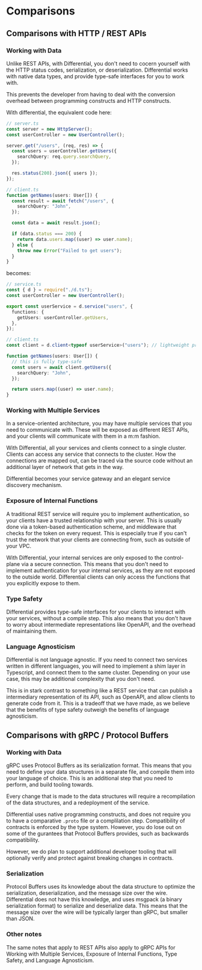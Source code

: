 # Comparisons

## Comparisons with HTTP / REST APIs

### Working with Data

Unlike REST APIs, with Differential, you don't need to cocern yourself with the HTTP status codes, serialization, or deserialization. Differential works with native data types, and provide type-safe interfaces for you to work with.

This prevents the developer from having to deal with the conversion overhead between programming constructs and HTTP constructs.

With differential, the equivalent code here:

```ts
// server.ts
const server = new HttpServer();
const userController = new UserController();

server.get("/users", (req, res) => {
  const users = userController.getUsers({
    searchQuery: req.query.searchQuery,
  });

  res.status(200).json({ users });
});

// client.ts
function getNames(users: User[]) {
  const result = await fetch("/users", {
    searchQuery: "John",
  });

  const data = await result.json();

  if (data.status === 200) {
    return data.users.map((user) => user.name);
  } else {
    throw new Error("Failed to get users");
  }
}
```

becomes:

```ts
// service.ts
const { d } = require("./d.ts");
const userController = new UserController();

export const userService = d.service("users", {
  functions: {
    getUsers: userController.getUsers,
  },
});

// client.ts
const client = d.client<typeof userService>("users"); // lightweight proxy

function getNames(users: User[]) {
  // this is fully type-safe
  const users = await client.getUsers({
    searchQuery: "John",
  });

  return users.map((user) => user.name);
}
```

### Working with Multiple Services

In a service-oriented architecture, you may have multiple services that you need to communicate with. These will be exposed as different REST APIs, and your clients will communicate with them in a m:m fashion.

With Differential, all your services and clients connect to a single cluster. Clients can access any service that connects to the cluster. How the connections are mapped out, can be traced via the source code without an additional layer of network that gets in the way.

Differential becomes your service gateway and an elegant service discovery mechanism.

### Exposure of Internal Functions

A traditional REST service will require you to implement authentication, so your clients have a trusted relationship with your server. This is usually done via a token-based authentication scheme, and middleware that checks for the token on every request. This is especially true if you can't trust the network that your clients are connecting from, such as outside of your VPC.

With Differential, your internal services are only exposed to the control-plane via a secure connection. This means that you don't need to implement authentication for your internal services, as they are not exposed to the outside world. Differential clients can only access the functions that you explicitly expose to them.

### Type Safety

Differential provides type-safe interfaces for your clients to interact with your services, without a compile step. This also means that you don't have to worry about intermediate representations like OpenAPI, and the overhead of maintaining them.

### Language Agnosticism

Differential is not language agnostic. If you need to connect two services written in different languages, you will need to implement a shim layer in Typescript, and connect them to the same cluster. Depending on your use case, this may be additional complexity that you don't need.

This is in stark contrast to something like a REST service that can publish a intermediary representation of its API, such as OpenAPI, and allow clients to generate code from it. This is a tradeoff that we have made, as we believe that the benefits of type safety outweigh the benefits of language agnosticism.

## Comparisons with gRPC / Protocol Buffers

### Working with Data

gRPC uses Protocol Buffers as its serialization format. This means that you need to define your data structures in a separate file, and compile them into your language of choice. This is an additional step that you need to perform, and build tooling towards.

Every change that is made to the data structures will require a recompilation of the data structures, and a redeployment of the service.

Differential uses native programming constructs, and does not require you to have a comparative `.proto` file or a complilation step. Compatibility of contracts is enforced by the type system. However, you do lose out on some of the gurantees that Protocol Buffers provides, such as backwards compatibility.

However, we do plan to support additional developer tooling that will optionally verify and protect against breaking changes in contracts.

### Serialization

Protocol Buffers uses its knowledge about the data structure to optimize the serialization, deserialization, and the message size over the wire. Differential does not have this knowledge, and uses msgpack (a binary serialization format) to serialize and deserialize data. This means that the message size over the wire will be typically larger than gRPC, but smaller than JSON.

### Other notes

The same notes that apply to REST APIs also apply to gRPC APIs for Working with Multiple Services, Exposure of Internal Functions, Type Safety, and Language Agnosticism.

